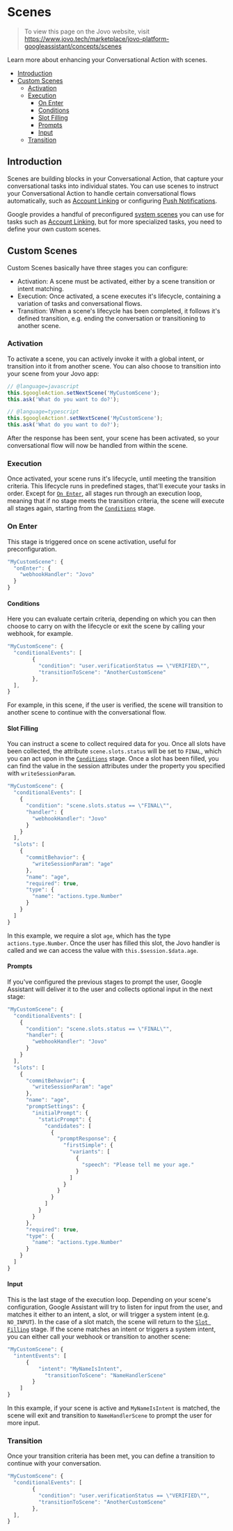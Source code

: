 # Scenes

> To view this page on the Jovo website, visit https://www.jovo.tech/marketplace/jovo-platform-googleassistant/concepts/scenes

Learn more about enhancing your Conversational Action with scenes.

* [Introduction](#introduction)
* [Custom Scenes](#custom-scenes)
  * [Activation](#activation)
  * [Execution](#execution)
    * [On Enter](#on-enter)
    * [Conditions](#conditions)
    * [Slot Filling](#slot-filling)
    * [Prompts](#prompts)
    * [Input](#input)
  * [Transition](transition)

## Introduction

Scenes are building blocks in your Conversational Action, that capture your conversational tasks into individual states. You can use scenes to instruct your Conversational Action to handle certain conversational flows automatically, such as [Account Linking]() or configuring [Push Notifications](). 

Google provides a handful of preconfigured [system scenes](https://developers.google.com/assistant/conversational/scenes#system_scenes) you can use for tasks such as [Account Linking](), but for more specialized tasks, you need to define your own custom scenes.

## Custom Scenes

Custom Scenes basically have three stages you can configure: 

* Activation: A scene must be activated, either by a scene transition or intent matching.
* Execution: Once activated, a scene executes it's lifecycle, containing a variation of tasks and conversational flows.
* Transition: When a scene's lifecycle has been completed, it follows it's defined transition, e.g. ending the conversation or transitioning to another scene.

### Activation

To activate a scene, you can actively invoke it with a global intent, or transition into it from another scene. You can also choose to transition into your scene from your Jovo app:

```javascript
// @language=javascript
this.$googleAction.setNextScene('MyCustomScene');
this.ask('What do you want to do?');

// @language=typescript
this.$googleAction!.setNextScene('MyCustomScene');
this.ask('What do you want to do?');
```

After the response has been sent, your scene has been activated, so your conversational flow will now be handled from within the scene.

### Execution

Once activated, your scene runs it's lifecycle, until meeting the transition criteria. This lifecycle runs in predefined stages, that'll execute your tasks in order. Except for [`On Enter`](#on-enter), all stages run through an execution loop, meaning that if no stage meets the transition criteria, the scene will execute all stages again, starting from the [`Conditions`](#conditions) stage.

### On Enter

This stage is triggered once on scene activation, useful for preconfiguration.

```javascript
"MyCustomScene": {
  "onEnter": {
    "webhookHandler": "Jovo"
  }
}
```

#### Conditions

Here you can evaluate certain criteria, depending on which you can then choose to carry on with the lifecycle or exit the scene by calling your webhook, for example.

```javascript
"MyCustomScene": {
  "conditionalEvents": [
		{
		  "condition": "user.verificationStatus == \"VERIFIED\"",
		  "transitionToScene": "AnotherCustomScene"
		},
  ],
}
```

For example, in this scene, if the user is verified, the scene will transition to another scene to continue with the conversational flow.

#### Slot Filling

You can instruct a scene to collect required data for you. Once all slots have been collected, the attribute `scene.slots.status` will be set to `FINAL`, which you can act upon in the [`Conditions`](#conditions) stage. Once a slot has been filled, you can find the value in the session attributes under the property you specified with `writeSessionParam`.

```javascript
"MyCustomScene": {
  "conditionalEvents": [
    {
      "condition": "scene.slots.status == \"FINAL\"",
      "handler": {
        "webhookHandler": "Jovo"
      }
    }
  ],
  "slots": [
    {
      "commitBehavior": {
        "writeSessionParam": "age"
      },
      "name": "age",
      "required": true,
      "type": {
        "name": "actions.type.Number"
      }
    }
  ]
}
```

In this example, we require a slot `age`, which has the type `actions.type.Number`. Once the user has filled this slot, the Jovo handler is called and we can access the value with `this.$session.$data.age`.

#### Prompts

If you've configured the previous stages to prompt the user, Google Assistant will deliver it to the user and collects optional input in the next stage:

```javascript
"MyCustomScene": {
  "conditionalEvents": [
    {
      "condition": "scene.slots.status == \"FINAL\"",
      "handler": {
        "webhookHandler": "Jovo"
      }
    }
  ],
  "slots": [
    {
      "commitBehavior": {
        "writeSessionParam": "age"
      },
      "name": "age",
      "promptSettings": {
        "initialPrompt": {
          "staticPrompt": {
            "candidates": [
              {
                "promptResponse": {
                  "firstSimple": {
                    "variants": [
                      {
                        "speech": "Please tell me your age."
                      }
                    ]
                  }
                }
              }
            ]
          }
        }
      },
      "required": true,
      "type": {
        "name": "actions.type.Number"
      }
    }
  ]
}
```

#### Input

This is the last stage of the execution loop. Depending on your scene's configuration, Google Assistant will try to listen for input from the user, and matches it either to an intent, a slot, or will trigger a system intent (e.g. `NO_INPUT`). In the case of a slot match, the scene will return to the [`Slot Filling`](#slot-filling) stage. If the scene matches an intent or triggers a system intent, you can either call your webhook or transition to another scene:

```javascript
"MyCustomScene": {
  "intentEvents": [
	  {
		  "intent": "MyNameIsIntent",
			"transitionToScene": "NameHandlerScene"
		}
	]
}
```

In this example, if your scene is active and `MyNameIsIntent` is matched, the scene will exit and transition to `NameHandlerScene` to prompt the user for more input.

### Transition

Once your transition criteria has been met, you can define a transition to continue with your conversation.

```javascript
"MyCustomScene": {
  "conditionalEvents": [
		{
		  "condition": "user.verificationStatus == \"VERIFIED\"",
		  "transitionToScene": "AnotherCustomScene"
		},
  ],
}
```
